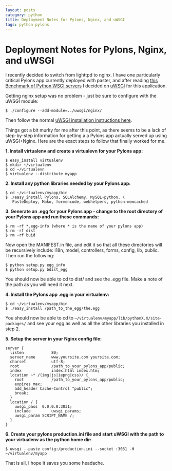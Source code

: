 ```yaml
--- 
layout: posts
category: python
title: Deployment Notes for Pylons, Nginx, and uWSGI
tags: python pylons
---
```


Deployment Notes for Pylons, Nginx, and uWSGI
=============================================

I recently decided to switch from lighttpd to nginx. 
I have one particularly critical Pylons app currently deployed with paster, and after reading <a title="WSGI Benchmark - paster, uwsgi" href="http://nichol.as/benchmark-of-python-web-servers" target="_blank">this Benchmark of Python WSGI servers</a> I decided on <a title="uWSGI is a fast (pure C), self-healing, developer-friendly WSGI server" href="http://projects.unbit.it/uwsgi/" target="_blank">uWSGI</a> for this application.

Getting nginx setup was no problem - just be sure to configure with the uWSGI module:
<pre class="terminal"><code>$ ./configure --add-module=../uwsgi/nginx/</code></pre>
Then follow the normal <a href="http://projects.unbit.it/uwsgi/wiki/Install">uWSGI installation instructions here</a>.

Things got a bit murky for me after this point, as there seems to be a lack of step-by-step information for getting a a Pylons app actually served up using uWSGI+Nginx. Here are the exact steps to follow that finally worked for me.

<strong>1. Install virtualenv and create a virtualevn for your Pylons app:</strong>

<pre class="terminal"><code>$ easy_install virtualenv
$ mkdir ~/virtualenv
$ cd ~/virtualevn
$ virtualenv --distribute myapp
</code></pre>

<strong>2. Install any python libraries needed by your Pylons app:</strong>

<pre class="terminal"><code>$ cd ~/virtualenv/myapp/bin
$ ./easy_install Pylons, SQLAlchemy, MySQL-python, \
   PasteDeploy, Mako, formencode, webhelpers, python-memcached
</code></pre>

<strong>3. Generate an .egg for your Pylons app - change to the root directory of your Pylons app and run these commands:</strong>

<pre class="terminal"><code>$ rm -rf *.egg-info (where * is the name of your pylons app)
$ rm -rf dist
$ rm -rf buid
</code></pre>

Now open the MANIFEST.in file, and edit it so that all these directories will be recursively include: i18n, model, controllers, forms, config, lib, public. Then run the following:

<pre class="terminal"><code>$ python setup.py egg_info
$ python setup.py bdist_egg
</code></pre>

You should now be able to cd to dist/ and see the .egg file. Make a note of the path as you will need it next.

<strong>4. Install the Pylons app .egg in your virtualenv:</strong>

<pre class="terminal"><code>$ cd ~/virtualenv/myapp/bin
$ ./easy_install /path_to_the_egg/the.egg
</code></pre>

You should now be able to cd to <code>~/virtualenv/myapp/lib/pythonX.X/site-packages/</code> and see your egg as well as all the other libraries you installed in step 2.

<strong>5. Setup the server in your Nginx config file:</strong>
<pre><code>server {
  listen			80;
  server_name		www.yoursite.com yoursite.com;
  charset			utf-8;
  root				/path_to_your_pylons_app/public;
  index				index.html index.htm;
  location ~* /(img|js|iepng|css)/ {
    root			/path_to_your_pylons_app/public;
    expires max;
    add_header Cache-Control "public";
    break;
  }
  location / {
    uwsgi_pass	0.0.0.0:3031;
    include			uwsgi_params;
    uwsgi_param	SCRIPT_NAME /;
  }
}</code></pre>

<strong>6. Create your pylons production.ini file and start uWSGI with the path to your virtualenv as the python home dir:</strong>

<pre class="terminal"><code>$ uwsgi --paste config:/production.ini --socket :3031 -H ~/virtualenv/myapp</code></pre>

That is all, I hope it saves you some headache.
